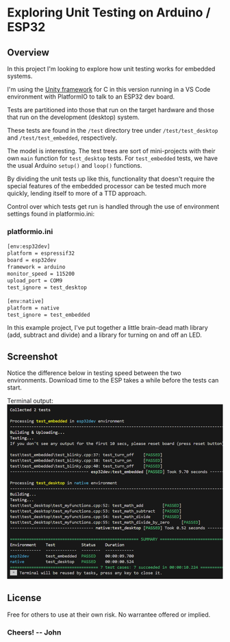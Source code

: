 # Exploring Unit Testing on Arduino / ESP32

## Overview 
In this project I'm looking to explore how unit testing works for embedded systems.

I'm using the [Unity framework](https://docs.platformio.org/en/latest/advanced/unit-testing/frameworks/unity.html) for C in this version running in a VS Code environment with PlatformIO to talk to an ESP32 dev board. 

Tests are partitioned into those that run on the target hardware and those that run on the development (desktop) system. 

These tests are found in the `/test` directory tree under 
`/test/test_desktop` and `/test/test_embedded`, respectively.

The model is interesting. The test trees are sort of mini-projects with their own `main` function for `test_desktop` tests. For `test_embedded` tests, we have the usual Arduino `setup()` and `loop()` functions. 

By dividing the unit tests up like this, functionality that doesn't require the special features of the embedded processor can be tested much more quickly, lending itself to more of a TTD approach. 

Control over which tests get run is handled through the use of environment settings found in platformio.ini: 

### platformio.ini

```
[env:esp32dev]
platform = espressif32
board = esp32dev
framework = arduino
monitor_speed = 115200
upload_port = COM9
test_ignore = test_desktop

[env:native]
platform = native
test_ignore = test_embedded
```

In this example project, I've put together a little brain-dead math library (add, subtract and divide) and a library for turning on and off an LED. 

## Screenshot

Notice the difference below in testing speed between the two environments. Download time to the ESP takes a while before the tests can start. 

Terminal output: 
![Screenshot](doc/test_results.png)


## License

Free for others to use at their own risk. No warrantee offered or implied. 



### Cheers! -- John 

